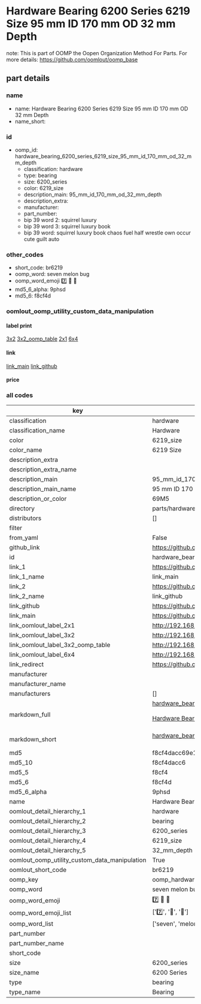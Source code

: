 # Hardware Bearing 6200 Series 6219 Size 95 mm ID 170 mm OD 32 mm Depth  

note: This is part of OOMP the Oopen Organization Method For Parts. For more details: https://github.com/oomlout/oomp_base

##  part details
  







### name
* name: Hardware Bearing 6200 Series 6219 Size 95 mm ID 170 mm OD 32 mm Depth
* name_short: 
### id
* oomp_id: hardware_bearing_6200_series_6219_size_95_mm_id_170_mm_od_32_mm_depth
  * classification: hardware
  * type: bearing
  * size: 6200_series
  * color: 6219_size
  * description_main: 95_mm_id_170_mm_od_32_mm_depth
  * description_extra: 
  * manufacturer: 
  * part_number: 
  * bip 39 word 2: squirrel luxury
  * bip 39 word 3: squirrel luxury book
  * bip 39 word: squirrel luxury book chaos fuel half wrestle own occur cute guilt auto

### other_codes
* short_code: br6219
* oomp_word: seven melon bug
* oomp_word_emoji :seven: :melon: :bug:
* md5_6_alpha: 9phsd
* md5_6: f8cf4d






### oomlout_oomp_utility_custom_data_manipulation
#### label print
[3x2](http://192.168.1.245:1112/?label=oomp%209phsd)
[3x2_oomp_table](http://192.168.1.108:1112/?label=oomp%209phsd)
[2x1](http://192.168.1.242:1112/?label=oomp%209phsd)
[6x4](http://192.168.1.55:1112/?label=oomp%209phsd)    

#### link

[link_main](https://github.com/oomlout/oomlout_oomp_version_1_messy/tree/main/parts/hardware_bearing_6200_series_6219_size_95_mm_id_170_mm_od_32_mm_depth) [link_github](https://github.com/oomlout/oomlout_oomp_version_1_messy/tree/main/parts/hardware_bearing_6200_series_6219_size_95_mm_id_170_mm_od_32_mm_depth)                             

#### price







### all codes 
| key | value |  
| --- | --- |  
| classification | hardware |  
| classification_name | Hardware |  
| color | 6219_size |  
| color_name | 6219 Size |  
| description_extra |  |  
| description_extra_name |  |  
| description_main | 95_mm_id_170_mm_od_32_mm_depth |  
| description_main_name | 95 mm ID 170 mm OD 32 mm Depth |  
| description_or_color | 69M5 |  
| directory | parts/hardware_bearing_6200_series_6219_size_95_mm_id_170_mm_od_32_mm_depth |  
| distributors | [] |  
| filter |  |  
| from_yaml | False |  
| github_link | https://github.com/oomlout/oomlout_oomp_part_src/tree/main/parts/hardware_bearing_6200_series_6219_size_95_mm_id_170_mm_od_32_mm_depth |  
| id | hardware_bearing_6200_series_6219_size_95_mm_id_170_mm_od_32_mm_depth |  
| link_1 | https://github.com/oomlout/oomlout_oomp_version_1_messy/tree/main/parts/hardware_bearing_6200_series_6219_size_95_mm_id_170_mm_od_32_mm_depth |  
| link_1_name | link_main |  
| link_2 | https://github.com/oomlout/oomlout_oomp_version_1_messy/tree/main/parts/hardware_bearing_6200_series_6219_size_95_mm_id_170_mm_od_32_mm_depth |  
| link_2_name | link_github |  
| link_github | https://github.com/oomlout/oomlout_oomp_version_1_messy/tree/main/parts/hardware_bearing_6200_series_6219_size_95_mm_id_170_mm_od_32_mm_depth |  
| link_main | https://github.com/oomlout/oomlout_oomp_version_1_messy/tree/main/parts/hardware_bearing_6200_series_6219_size_95_mm_id_170_mm_od_32_mm_depth |  
| link_oomlout_label_2x1 | http://192.168.1.242:1112/?label=oomp%209phsd |  
| link_oomlout_label_3x2 | http://192.168.1.245:1112/?label=oomp%209phsd |  
| link_oomlout_label_3x2_oomp_table | http://192.168.1.108:1112/?label=oomp%209phsd |  
| link_oomlout_label_6x4 | http://192.168.1.55:1112/?label=oomp%209phsd |  
| link_redirect | https://github.com/oomlout/oomlout_oomp_version_1_messy/tree/main/parts/hardware_bearing_6200_series_6219_size_95_mm_id_170_mm_od_32_mm_depth |  
| manufacturer |  |  
| manufacturer_name |  |  
| manufacturers | [] |  
| markdown_full | [hardware_bearing_6200_series_6219_size_95_mm_id_170_mm_od_32_mm_depth](none)<br>[](none)<br>[Hardware Bearing 6200 Series 6219 Size 95 Mm Id 170 Mm Od 32 Mm Depth](none)<br><br> |  
| markdown_short | [hardware_bearing_6200_series_6219_size_95_mm_id_170_mm_od_32_mm_depth](none)<br><br> |  
| md5 | f8cf4dacc69e1fc9a1aef2643321569d |  
| md5_10 | f8cf4dacc6 |  
| md5_5 | f8cf4 |  
| md5_6 | f8cf4d |  
| md5_6_alpha | 9phsd |  
| name | Hardware Bearing 6200 Series 6219 Size 95 mm ID 170 mm OD 32 mm Depth |  
| oomlout_detail_hierarchy_1 | hardware |  
| oomlout_detail_hierarchy_2 | bearing |  
| oomlout_detail_hierarchy_3 | 6200_series |  
| oomlout_detail_hierarchy_4 | 6219_size |  
| oomlout_detail_hierarchy_5 | 32_mm_depth |  
| oomlout_oomp_utility_custom_data_manipulation | True |  
| oomlout_short_code | br6219 |  
| oomp_key | oomp_hardware_bearing_6200_series_6219_size_95_mm_id_170_mm_od_32_mm_depth |  
| oomp_word | seven melon bug |  
| oomp_word_emoji | :seven: :melon: :bug: |  
| oomp_word_emoji_list | [':seven:', ':melon:', ':bug:'] |  
| oomp_word_list | ['seven', 'melon', 'bug'] |  
| part_number |  |  
| part_number_name |  |  
| short_code |  |  
| size | 6200_series |  
| size_name | 6200 Series |  
| type | bearing |  
| type_name | Bearing |  
